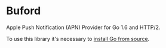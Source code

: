 # Buford

Apple Push Notification (APN) Provider for Go 1.6 and HTTP/2.

To use this library it's necessary to [install Go from source](https://golang.org/doc/install/source).
